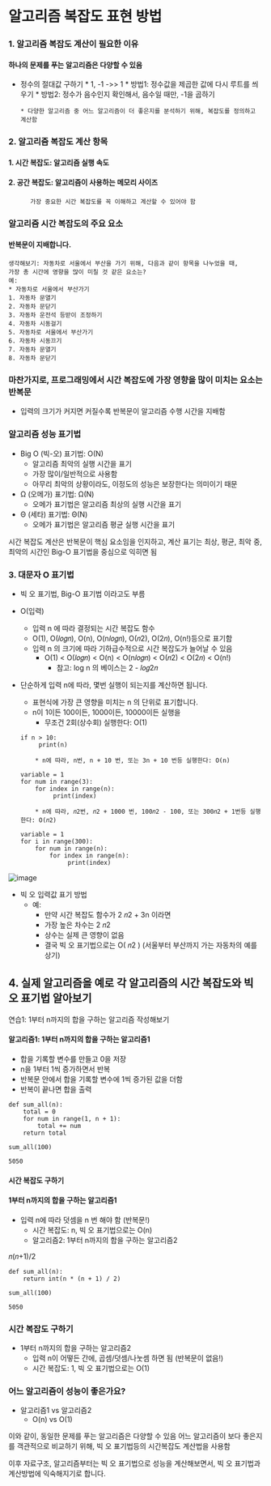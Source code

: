 # 알고리즘 복잡도 표현 방법

### 1. 알고리즘 복잡도 계산이 필요한 이유

#### 하나의 문제를 푸는 알고리즘은 다양할 수 있음
* 정수의 절대값 구하기
      * 1, -1 ->> 1
      * 방법1: 정수값을 제곱한 값에 다시 루트를 씌우기
      * 방법2: 정수가 음수인지 확인해서, 음수일 때만, -1을 곱하기


      * 다양한 알고리즘 중 어느 알고리즘이 더 좋은지를 분석하기 위해, 복잡도를 정의하고 계산함

### 2. 알고리즘 복잡도 계산 항목
#### 1. 시간 복잡도: 알고리즘 실행 속도
#### 2. 공간 복잡도: 알고리즘이 사용하는 메모리 사이즈
        
          가장 중요한 시간 복잡도를 꼭 이해하고 계산할 수 있어야 함

### 알고리즘 시간 복잡도의 주요 요소
#### 반복문이 지배합니다.
```
생각해보기: 자동차로 서울에서 부산을 가기 위해, 다음과 같이 항목을 나누었을 때, 
가장 총 시간에 영향을 많이 미칠 것 같은 요소는?
예:
* 자동차로 서울에서 부산가기
1. 자동차 문열기
2. 자동차 문닫기
3. 자동차 운전석 등받이 조정하기
4. 자동차 시동걸기
5. 자동차로 서울에서 부산가기
6. 자동차 시동끄기
7. 자동차 문열기
8. 자동차 문닫기
```
### 마찬가지로, 프로그래밍에서 시간 복잡도에 가장 영향을 많이 미치는 요소는 반복문
* 입력의 크기가 커지면 커질수록 반복문이 알고리즘 수행 시간을 지배함

### 알고리즘 성능 표기법
* Big O (빅-오) 표기법: O(N)
     * 알고리즘 최악의 실행 시간을 표기
     * 가장 많이/일반적으로 사용함
     * 아무리 최악의 상황이라도, 이정도의 성능은 보장한다는 의미이기 때문
* Ω (오메가) 표기법: Ω(N)
     * 오메가 표기법은 알고리즘 최상의 실행 시간을 표기
* Θ (세타) 표기법: Θ(N)
     * 오메가 표기법은 알고리즘 평균 실행 시간을 표기

시간 복잡도 계산은 반복문이 핵심 요소임을 인지하고, 계산 표기는 최상, 평균, 최악 중, 최악의 시간인 Big-O 표기법을 중심으로 익히면 됨

### 3. 대문자 O 표기법
* 빅 오 표기법, Big-O 표기법 이라고도 부름
* O(입력)
     * 입력 n 에 따라 결정되는 시간 복잡도 함수
     * O(1), O(𝑙𝑜𝑔𝑛), O(n), O(n𝑙𝑜𝑔𝑛), O(𝑛2), O(2𝑛), O(n!)등으로 표기함
     * 입력 n 의 크기에 따라 기하급수적으로 시간 복잡도가 늘어날 수 있음
          * O(1) < O(𝑙𝑜𝑔𝑛) < O(n) < O(n𝑙𝑜𝑔𝑛) < O(𝑛2) < O(2𝑛) < O(n!)
               * 참고: log n 의 베이스는 2 - 𝑙𝑜𝑔2𝑛
* 단순하게 입력 n에 따라, 몇번 실행이 되는지를 계산하면 됩니다.
     * 표현식에 가장 큰 영향을 미치는 n 의 단위로 표기합니다.
     * n이 1이든 100이든, 1000이든, 10000이든 실행을
          * 무조건 2회(상수회) 실행한다: O(1)
      
      if n > 10:
           print(n)
           
          * n에 따라, n번, n + 10 번, 또는 3n + 10 번등 실행한다: O(n)
      
      variable = 1
      for num in range(3):
          for index in range(n):
               print(index)
               
          * n에 따라, 𝑛2번, 𝑛2 + 1000 번, 100𝑛2 - 100, 또는 300𝑛2 + 1번등 실행한다: O(𝑛2)
      
      variable = 1
      for i in range(300):
          for num in range(n):
              for index in range(n):
                   print(index)


![image](https://user-images.githubusercontent.com/47058441/73450423-b2b51500-43a8-11ea-9759-c9fa668b461d.png)


* 빅 오 입력값 표기 방법
     * 예:
          * 만약 시간 복잡도 함수가 2 𝑛2  + 3n 이라면
          * 가장 높은 차수는 2 𝑛2 
          * 상수는 실제 큰 영향이 없음
          * 결국 빅 오 표기법으로는 O( 𝑛2 ) (서울부터 부산까지 가는 자동차의 예를 상기)
          
          
## 4. 실제 알고리즘을 예로 각 알고리즘의 시간 복잡도와 빅 오 표기법 알아보기

연습1: 1부터 n까지의 합을 구하는 알고리즘 작성해보기

#### 알고리즘1: 1부터 n까지의 합을 구하는 알고리즘1

* 합을 기록할 변수를 만들고 0을 저장
* n을 1부터 1씩 증가하면서 반복
* 반복문 안에서 합을 기록할 변수에 1씩 증가된 값을 더함
* 반복이 끝나면 합을 출력
```
def sum_all(n):
    total = 0
    for num in range(1, n + 1):
        total += num
    return total
```
```
sum_all(100)
```
```
5050
```

#### 시간 복잡도 구하기
#### 1부터 n까지의 합을 구하는 알고리즘1

* 입력 n에 따라 덧셈을 n 번 해야 함 (반복문!)
     * 시간 복잡도: n, 빅 오 표기법으로는 O(n)
     * 알고리즘2: 1부터 n까지의 합을 구하는 알고리즘2
     
𝑛(𝑛+1)/2
```
def sum_all(n):
    return int(n * (n + 1) / 2)
```
```
sum_all(100)
```
```
5050
```
### 시간 복잡도 구하기
* 1부터 n까지의 합을 구하는 알고리즘2
     * 입력 n이 어떻든 간에, 곱셈/덧셈/나눗셈 하면 됨 (반복문이 없음!)
     * 시간 복잡도: 1, 빅 오 표기법으로는 O(1)
### 어느 알고리즘이 성능이 좋은가요?
* 알고리즘1 vs 알고리즘2
     * O(n) vs O(1)
     
     
이와 같이, 동일한 문제를 푸는 알고리즘은 다양할 수 있음 어느 알고리즘이 보다 좋은지를 객관적으로 비교하기 위해, 빅 오 표기법등의 시간복잡도 계산법을 사용함

이후 자료구조, 알고리즘부터는 빅 오 표기법으로 성능을 계산해보면서, 빅 오 표기법과 계산방법에 익숙해지기로 합니다.
